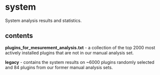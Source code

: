 # system
System analysis results and statistics.


## contents
**plugins_for_mesurement_analysis.txt** - a collection of the top 2000 most
actively installed plugins that are not in our manual analysis set.  

**legacy** - contains the system results on ~6000 plugins randomly selected
and 84 plugins from our former manual analysis sets.  


